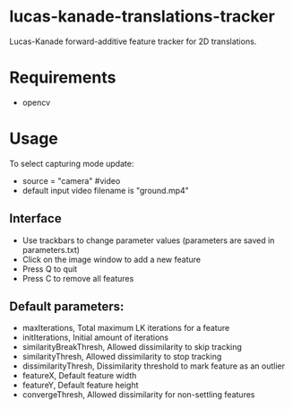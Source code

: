 # lucas-kanade-translations-tracker
Lucas-Kanade forward-additive feature tracker for 2D translations.

# Requirements
* opencv

# Usage
To select capturing mode update:
* source = "camera"  #video
* default input video filename is "ground.mp4"

## Interface
* Use trackbars to change parameter values (parameters are saved in parameters.txt)
* Click on the image window to add a new feature
* Press Q to quit
* Press C to remove all features


## Default parameters:
* maxIterations,         Total maximum LK iterations for a feature
* initIterations,        Initial amount of iterations
* similarityBreakThresh, Allowed dissimilarity to skip tracking
* similarityThresh,      Allowed dissimilarity to stop tracking
* dissimilarityThresh,   Dissimilarity threshold to mark feature as an outlier
* featureX,              Default feature width
* featureY,              Default feature height
* convergeThresh,        Allowed dissimilarity for non-settling features
